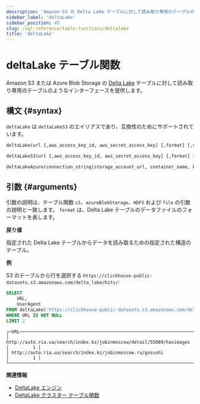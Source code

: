 ```yaml
---
description: 'Amazon S3 の Delta Lake テーブルに対して読み取り専用のテーブルのようなインターフェースを提供します。'
sidebar_label: 'deltaLake'
sidebar_position: 45
slug: /sql-reference/table-functions/deltalake
title: 'deltaLake'
---
```



# deltaLake テーブル関数

Amazon S3 または Azure Blob Storage の [Delta Lake](https://github.com/delta-io/delta) テーブルに対して読み取り専用のテーブルのようなインターフェースを提供します。

## 構文 {#syntax}

`deltaLake` は `deltaLakeS3` のエイリアスであり、互換性のためにサポートされています。

```sql
deltaLake(url [,aws_access_key_id, aws_secret_access_key] [,format] [,structure] [,compression])

deltaLakeS3(url [,aws_access_key_id, aws_secret_access_key] [,format] [,structure] [,compression])

deltaLakeAzure(connection_string|storage_account_url, container_name, blobpath, [,account_name], [,account_key] [,format] [,compression_method])
```

## 引数 {#arguments}

引数の説明は、テーブル関数 `s3`、`azureBlobStorage`、`HDFS` および `file` の引数の説明と一致します。
`format` は、Delta Lake テーブルのデータファイルのフォーマットを表します。

**戻り値**

指定された Delta Lake テーブルからデータを読み取るための指定された構造のテーブル。

**例**

S3 のテーブルから行を選択する `https://clickhouse-public-datasets.s3.amazonaws.com/delta_lake/hits/`:

```sql
SELECT
    URL,
    UserAgent
FROM deltaLake('https://clickhouse-public-datasets.s3.amazonaws.com/delta_lake/hits/')
WHERE URL IS NOT NULL
LIMIT 2
```

```response
┌─URL───────────────────────────────────────────────────────────────────┬─UserAgent─┐
│ http://auto.ria.ua/search/index.kz/jobinmoscow/detail/55089/hasimages │         1 │
│ http://auto.ria.ua/search/index.kz/jobinmoscow.ru/gosushi             │         1 │
└───────────────────────────────────────────────────────────────────────┴───────────┘
```

**関連情報**

- [DeltaLake エンジン](engines/table-engines/integrations/deltalake.md)
- [DeltaLake クラスター テーブル関数](sql-reference/table-functions/deltalakeCluster.md)

